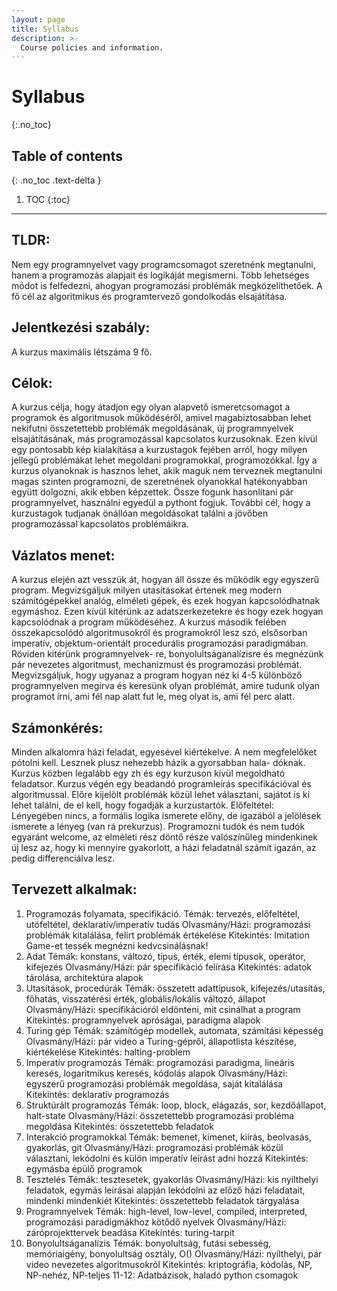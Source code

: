 ```yaml
---
layout: page
title: Syllabus
description: >-
  Course policies and information.
---
```


# Syllabus

{:.no_toc}

## Table of contents

{: .no_toc .text-delta }

1. TOC
   {:toc}

---

## TLDR:

Nem egy programnyelvet vagy programcsomagot szeretnénk megtanulni,
hanem a programozás alapjait és logikáját megismerni. Több lehetséges
módot is felfedezni, ahogyan programozási problémák megközelíthetőek.
A fő cél az algoritmikus és programtervező gondolkodás elsajátítása.

## Jelentkezési szabály:

A kurzus maximális létszáma 9 fő.

## Célok:

A kurzus célja, hogy átadjon egy olyan alapvető ismeretcsomagot a
programok és algoritmusok működéséről, amivel magabiztosabban lehet
nekifutni összetettebb problémák megoldásának, új programnyelvek
elsajátításának, más programozással kapcsolatos kurzusoknak. Ezen kívül
egy pontosabb kép kialakítása a kurzustagok fejében arról, hogy milyen
jellegű problémákat lehet megoldani programokkal, programozókkal. Így a
kurzus olyanoknak is hasznos lehet, akik maguk nem terveznek
megtanulni magas szinten programozni, de szeretnének olyanokkal
hatékonyabban együtt dolgozni, akik ebben képzettek. Össze fogunk
hasonlítani pár programnyelvet, használni egyedül a pythont fogjuk.
További cél, hogy a kurzustagok tudjanak önállóan megoldásokat találni a
jövőben programozással kapcsolatos problémáikra.

## Vázlatos menet:

A kurzus elején azt vesszük át, hogyan áll össze és működik egy egyszerű
program. Megvizsgáljuk milyen utasításokat értenek meg modern
számítógépekkel analóg, elméleti gépek, és ezek hogyan kapcsolódhatnak
egymáshoz. Ezen kívül kitérünk az adatszerkezetekre és hogy
ezek hogyan kapcsolódnak a program működéséhez. A kurzus második
felében összekapcsolódó algoritmusokról és programokról lesz szó,
elsősorban imperatív, objektum-orientált procedurális programozási
paradigmában. Röviden kitérünk programnyelvek- re,
bonyolultságanalízisre és megnézünk pár nevezetes algoritmust,
mechanizmust és programozási problémát. Megvizsgáljuk, hogy ugyanaz a
program hogyan néz ki 4-5 különböző programnyelven megírva és
keresünk olyan problémát, amire tudunk olyan programot írni, ami fél nap
alatt fut le, meg olyat is, ami fél perc alatt.

## Számonkérés:

Minden alkalomra házi feladat, egyesével kiértékelve. A nem megfelelőket
pótolni kell. Lesznek plusz nehezebb házik a gyorsabban hala- dóknak.
Kurzus közben legalább egy zh és egy kurzuson kívül megoldható
feladatsor. Kurzus végén egy beadandó programleírás specifikációval és
algoritmussal. Előre kijelölt problémák közül lehet választani, sajátot is ki
lehet találni, de el kell, hogy fogadják a kurzustartók.
Előfeltétel:
Lényegében nincs, a formális logika ismerete előny, de igazából a
jelölések ismerete a lényeg (van rá prekurzus). Programozni tudók és nem
tudók egyaránt welcome, az elméleti rész döntő része valószínűleg
mindenkinek új lesz az, hogy ki mennyire gyakorlott, a házi feladatnál
számít igazán, az pedig differenciálva lesz.

## Tervezett alkalmak:

1. Programozás folyamata, specifikáció.
   Témák: tervezés, előfeltétel, utófeltétel, deklaratív/imperatív tudás
   Olvasmány/Házi: programozási problémák kitalálása, felírt problémák
   értékelése
   Kitekintés: Imitation Game-et tessék megnézni kedvcsinálásnak!
1. Adat
   Témák: konstans, változó, típus, érték, elemi típusok, operátor, kifejezés
   Olvasmány/Házi: pár specifikáció felírása
   Kitekintés: adatok tárolása, architektúra alapok
1. Utasítások, procedúrák
   Témák: összetett adattípusok, kifejezés/utasítás, főhatás, visszatérési érték,
   globális/lokális változó, állapot
   Olvasmány/Házi: specifikációról eldönteni, mit csinálhat a program
   Kitekintés: programnyelvek apróságai, paradigma alapok
1. Turing gép
   Témák: számítógép modellek, automata, számítási képesség
   Olvasmány/Házi: pár video a Turing-gépről, állapotlista készítése,
   kiértékelése
   Kitekintés: halting-problem
1. Imperatív programozás
   Témák: programozási paradigma, lineáris keresés, logaritmikus keresés,
   kódolás alapok
   Olvasmány/Házi: egyszerű programozási problémák megoldása, saját
   kitalálása
   Kitekintés: deklaratív programozás
1. Struktúrált programozás
   Témák: loop, block, elágazás, sor, kezdőállapot, halt-state
   Olvasmány/Házi: összetettebb programozási probléma megoldása
   Kitekintés: összetettebb feladatok
1. Interakció programokkal
   Témák: bemenet, kimenet, kiírás, beolvasás, gyakorlás, git
   Olvasmány/Házi: programozási problémák közül választani, lekódolni és
   külön imperatív leírást adni hozzá
   Kitekintés: egymásba épülő programok
1. Tesztelés
   Témák: tesztesetek, gyakorlás
   Olvasmány/Házi: kis nyílthelyi feladatok, egymás leírásai alapján
   lekódolni az előző házi feladatait, mindenki mindenkiét
   Kitekintés: összetettebb feladatok tárgyalása
1. Programnyelvek
   Témák: high-level, low-level, compiled, interpreted, programozási
   paradigmákhoz kötődő nyelvek
   Olvasmány/Házi: záróprojekttervek beadása
   Kitekintés: turing-tarpit
1. Bonyolultságanalízis
   Témák: bonyolultság, futási sebesség, memóriaigény, bonyolultság
   osztály, O()
   Olvasmány/Házi: nyílthelyi, pár video nevezetes algoritmusokról
   Kitekintés: kriptográfia, kódolás, NP, NP-nehéz, NP-teljes
   11-12: Adatbázisok, haladó python csomagok
